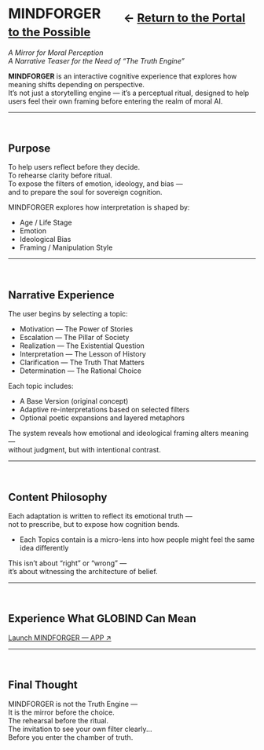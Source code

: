# MINDFORGER &nbsp;&nbsp;&nbsp;&nbsp;&nbsp; <sub>← [Return to the Portal to the Possible](../README.md#portal)</sub>

_A Mirror for Moral Perception_  
_A Narrative Teaser for the Need of “The Truth Engine”_

**MINDFORGER** is an interactive cognitive experience that explores how meaning shifts depending on perspective.  
It’s not just a storytelling engine — it’s a perceptual ritual, designed to help users feel their own framing before entering the realm of moral AI.

---

<br>

## Purpose

To help users reflect before they decide.  
To rehearse clarity before ritual.  
To expose the filters of emotion, ideology, and bias —  
and to prepare the soul for sovereign cognition.

MINDFORGER explores how interpretation is shaped by:

- Age / Life Stage  
- Emotion  
- Ideological Bias  
- Framing / Manipulation Style

---

<br>

## Narrative Experience

The user begins by selecting a topic:

- Motivation — The Power of Stories  
- Escalation — The Pillar of Society  
- Realization — The Existential Question  
- Interpretation — The Lesson of History  
- Clarification — The Truth That Matters  
- Determination — The Rational Choice

Each topic includes:

- A Base Version (original concept)  
- Adaptive re-interpretations based on selected filters  
- Optional poetic expansions and layered metaphors

The system reveals how emotional and ideological framing alters meaning —  
without judgment, but with intentional contrast.

---

<br>

## Content Philosophy

Each adaptation is written to reflect its emotional truth —  
not to prescribe, but to expose how cognition bends.
 
- Each Topics contain is a micro-lens into how people might feel the same idea differently

This isn’t about “right” or “wrong” —  
it’s about witnessing the architecture of belief.

---

<br>

## Experience What GLOBIND Can Mean

[Launch MINDFORGER — APP ↗]([https://your-app-url.com](https://www.4rk.at/mindforger.html))

---

<br>

## Final Thought

MINDFORGER is not the Truth Engine —  
It is the mirror before the choice.  
The rehearsal before the ritual.  
The invitation to see your own filter clearly...  
Before you enter the chamber of truth.
